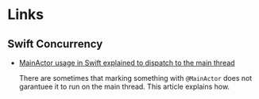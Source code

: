# Links

## Swift Concurrency

- [MainActor usage in Swift explained to dispatch to the main thread](https://www.avanderlee.com/swift/mainactor-dispatch-main-thread/)

    There are sometimes that marking something with `@MainActor` does not garantuee it to run on the main thread. This article explains how.